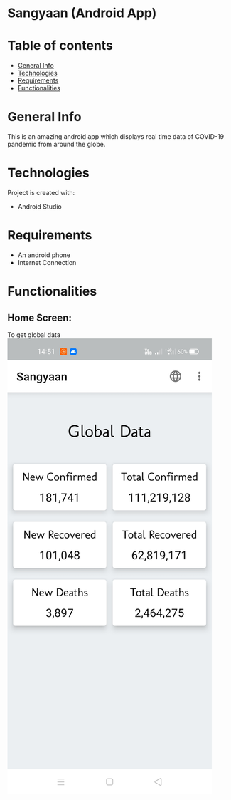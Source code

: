 # Sangyaan (Android App)

# Table of contents
* [General Info](#general-info)
* [Technologies](#technologies)
* [Requirements](#requirements)
* [Functionalities](#functionalities)

# General Info
This is an amazing android app which displays real time data of COVID-19 pandemic from around the globe.

# Technologies
Project is created with:
* Android Studio

# Requirements
* An android phone
* Internet Connection

# Functionalities
## Home Screen:
To get global data
![Home Screen](https://github.com/aayushskumar/sangyaan/blob/main/screenshot/Screenshot_2021-02-22-14-51-26-53.jpg)
